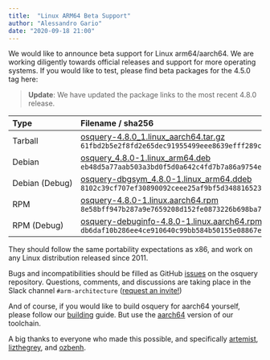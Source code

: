 ```yaml
---
title:  "Linux ARM64 Beta Support"
author: "Alessandro Gario"
date: "2020-09-18 21:00"
---
```


We would like to announce beta support for Linux arm64/aarch64. We are working diligently towards official releases and support for more operating systems. If you would like to test, please find beta packages for the 4.5.0 tag here:

> **Update**: We have updated the package links to the most recent 4.8.0 release.

| Type    |    Filename / sha256  |
|:------|:-------|
| Tarball        | [osquery-4.8.0\_1.linux\_aarch64.tar.gz](https://pkg.osquery.io/linux/osquery-4.8.0_1.linux_aarch64.tar.gz) `61fbd2b5e2f8fd2e65dec91955499eee8639efff289c3279b5ffa2786741a8c4` |
| Debian         | [osquery\_4.8.0-1.linux\_arm64.deb](https://pkg.osquery.io/deb/osquery_4.8.0-1.linux_arm64.deb) `eb48d5a77aab503a3bd0f5d0a642c4fd7b7a86a9754e33bbe49fa68ae855372c` |
| Debian&nbsp;(Debug) | [osquery-dbgsym\_4.8.0-1.linux\_arm64.ddeb](https://pkg.osquery.io/deb/osquery-dbgsym_4.8.0-1.linux_arm64.ddeb) `8102c39cf707ef30890092ceee25af9bf5d348816523aa4f43959bacd5eea66c` |
| RPM            | [osquery-4.8.0-1.linux.aarch64.rpm](https://pkg.osquery.io/rpm/osquery-4.8.0-1.linux.aarch64.rpm) `8e58bff947b287a9e7659208d152fe0873226b698ba7a229a3439ff1c667a4b1` |
| RPM&nbsp;(Debug)    | [osquery-debuginfo-4.8.0-1.linux.aarch64.rpm](https://pkg.osquery.io/rpm/osquery-debuginfo-4.8.0-1.linux.aarch64.rpm) `db6daf10b286ee4ce910640c99bb584b50155e08867ea36cde1e324ba9744be1` |



They should follow the same portability expectations as x86, and work on any Linux distribution released since 2011.

Bugs and incompatibilities should be filled as GitHub [issues](https://github.com/osquery/osquery/issues) on the osquery repository. Questions, comments, and discussions are taking place in the Slack channel `#arm-architecture` ([request an invite!](https://join.slack.com/t/osquery/shared_invite/zt-h29zm0gk-s2DBtGUTW4CFel0f0IjTEw))

And of course, if you would like to build osquery for aarch64 yourself, please follow our [building](https://osquery.readthedocs.io/en/latest/development/building/) guide. But use the [aarch64](https://github.com/osquery/osquery-toolchain/releases/download/1.1.0/osquery-toolchain-1.1.0-aarch64.tar.xz) version of our toolchain.

A big thanks to everyone who made this possible, and specifically [artemist](https://github.com/artemist), [lizthegrey](https://github.com/lizthegrey), and [ozbenh](https://github.com/ozbenh).
